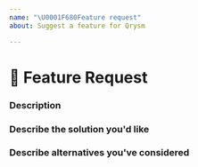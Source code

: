 ```yaml
---
name: "\U0001F680Feature request"
about: Suggest a feature for Qrysm

---
```

<!--💎💎💎💎💎💎💎💎💎💎💎💎💎💎💎💎💎💎💎💎💎💎💎💎💎💎💎💎

Hellooo! 😄 

To help us tend to your issue faster, please search our currently open issues before submitting a new one.
Existing issues often contain information about workarounds, resolution, or progress updates.

💎💎💎💎💎💎💎💎💎💎💎💎💎💎💎💎💎💎💎💎💎💎💎💎💎💎💎💎💎💎💎-->

# 🚀 Feature Request

### Description

<!-- ✍️ A clear and concise description of the problem or missing capability... --> 

### Describe the solution you'd like

<!-- ✍️ If you have a solution in mind, please describe it. --> 

### Describe alternatives you've considered

<!-- ✍️ Have you considered any alternative solutions or workarounds? --> 
